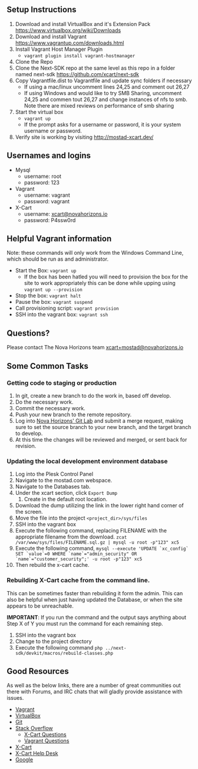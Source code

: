 ## Setup Instructions

1. Download and install VirtualBox and it's Extension Pack <https://www.virtualbox.org/wiki/Downloads>
1. Download and install Vagrant <https://www.vagrantup.com/downloads.html>
1. Install Vagrant Host Manager Plugin
    * `vagrant plugin install vagrant-hostmanager`
1. Clone the Repo
1. Clone the Next-SDK repo at the same level as this repo in a folder named next-sdk <https://github.com/xcart/next-sdk>
1. Copy Vagrantfile.dist to Vagrantfile and update sync folders if necessary
    * If using a mac/linux uncomment lines 24,25 and comment out 26,27
    * If using Windows and would like to try SMB Sharing, uncomment 24,25 and commen tout 26,27 and change instances of nfs to smb.  Note there are mixed reviews on performance of smb sharing
1. Start the virtual box
    * `vagrant up`
    * If the prompt asks for a username or password, it is your system username or password.
1. Verify site is working by visiting <http://mostad-xcart.dev/>

## Usernames and logins

* Mysql
    * username: root
    * password: 123
* Vagrant
    * username: vagrant
    * password: vagrant
* X-Cart
    * username: xcart@novahorizons.io
    * password: P4ssw0rd

## Helpful Vagrant information
Note: these commands will only work from the Windows Command Line, which should be run as and administrator.

* Start the Box: `vagrant up`
    * If the box has been hatled you will need to provision the box for the site to work appropriately this can be done while upping using `vagrant up --provision`
* Stop the box: `vagrant halt`
* Pause the box: `vagrant suspend`
* Call provisioning script: `vagrant provision`
* SSH into the vagrant box: `vagrant ssh`

## Questions?
Please contact The Nova Horizons team <xcart+mostad@novahorizons.io>

## Some Common Tasks
### Getting code to staging or production
1. In git, create a new branch to do the work in, based off develop.
1. Do the necessary work.
1. Commit the necessary work.
1. Push your new branch to the remote repository.
1. Log into [Nova Horizons' Git Lab](https://git.novahorizons.io/users/sign_in) and submit a merge request, making sure to set the source branch to your new branch, and the target branch to develop.
1. At this time the changes will be reviewed and merged, or sent back for revision.

### Updating the local development environment database
1. Log into the Plesk Control Panel
1. Navigate to the mostad.com webspace.
1. Navigate to the Databases tab.
1. Under the xcart section, click `Export Dump`
    1. Create in the default root location.
1. Download the dump utilizing the link in the lower right hand corner of the screen.
1. Move the file into the project `<project_dir>/sys/files`
1. SSH into the vagrant box
1. Execute the following command, replacing FILENAME with the appropriate filename from the download.  `zcat /var/www/sys/files/FILENAME.sql.gz | mysql -u root -p"123" xc5`
1. Execute the following command, ```mysql --execute 'UPDATE `xc_config` SET `value`=0 WHERE `name`="admin_security" OR `name`="customer_security";' -u root -p"123" xc5```
1. Then rebuild the x-cart cache.

### Rebuilding X-Cart cache from the command line.
This can be sometimes faster than rebuilding it form the admin.  This can also be helpful when just having updated the Database, or when the site appears to be unreachable.

**IMPORTANT**: If you run the command and the output says anything about Step X of Y you must run the command for each remaining step.
1. SSH into the vagrant box
1. Change to the project directory
1. Execute the following command ```php ../next-sdk/devkit/macros/rebuild-classes.php```


## Good Resources
As well as the below links, there are a number of great communities out there with Forums, and IRC chats that will gladly provide assistance with issues.
* [Vagrant](https://www.vagrantup.com/docs/)
* [VirtualBox](https://www.virtualbox.org/wiki/End-user_documentation)
* [Git](https://git-scm.com/doc)
* [Stack Overflow](http://stackoverflow.com/)
    * [X-Cart Questions](http://stackoverflow.com/questions/tagged/x-cart)
    * [Vagrant Questions](http://stackoverflow.com/questions/tagged/vagrant)
* [X-Cart](https://devs.x-cart.com/)
* [X-Cart Help Desk](https://secure.x-cart.com/)
* [Google](https://google.com)

